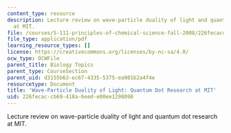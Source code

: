```yaml
---
content_type: resource
description: Lecture review on wave-particle duality of light and quantum dot research
  at MIT.
file: /courses/5-111-principles-of-chemical-science-fall-2008/226fecaccb69418a6eede00ee1298098_bioex_lect3.pdf
file_type: application/pdf
learning_resource_types: []
license: https://creativecommons.org/licenses/by-nc-sa/4.0/
ocw_type: OCWFile
parent_title: Biology Topics
parent_type: CourseSection
parent_uid: d3155b63-ec67-4335-5375-ea901b2a4f4e
resourcetype: Document
title: 'Wave-Particle Duality of Light: Quantum Dot Research at MIT'
uid: 226fecac-cb69-418a-6eed-e00ee1298098
---
```

Lecture review on wave-particle duality of light and quantum dot research at MIT.